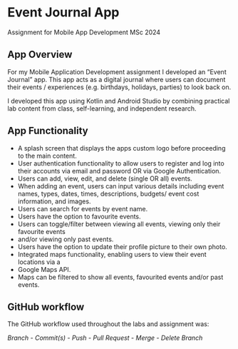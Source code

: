 # Event Journal App

Assignment for Mobile App Development MSc 2024

## App Overview

For my Mobile Application Development assignment I developed an “Event Journal” app. This app acts as a digital journal where users can document their events / experiences (e.g. birthdays, holidays, parties) to look back on.

I developed this app using Kotlin and Android Studio by combining practical lab content from class, self-learning, and independent research.

## App Functionality

- A splash screen that displays the apps custom logo before proceeding to the main content.
- User authentication functionality to allow users to register and log into their accounts via email and password OR via Google Authentication.
- Users can add, view, edit, and delete (single OR all) events.
- When adding an event, users can input various details including event names, types,  dates, times, descriptions, budgets/ event cost information, and images.
- Users can search for events by event name.
- Users have the option to favourite events.
- Users can toggle/filter between viewing all events, viewing only their favourite events
- and/or viewing only past events.
- Users have the option to update their profile picture to their own photo.
- Integrated maps functionality, enabling users to view their event locations via a
- Google Maps API.
- Maps can be filtered to show all events, favourited events and/or past events.

## GitHub workflow

The GitHub workflow used throughout the labs and assignment was:

_Branch - Commit(s) - Push - Pull Request - Merge - Delete Branch_

